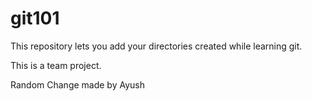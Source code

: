 # git101
This repository lets you add your directories created while learning git.

This is a team project.

Random Change made by Ayush
